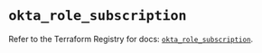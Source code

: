# `okta_role_subscription`

Refer to the Terraform Registry for docs: [`okta_role_subscription`](https://registry.terraform.io/providers/okta/okta/4.14.0/docs/resources/role_subscription).
